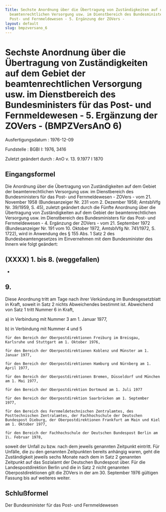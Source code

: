 ```yaml
---
Title: Sechste Anordnung über die Übertragung von Zuständigkeiten auf dem Gebiet der
  beamtenrechtlichen Versorgung usw. im Dienstbereich des Bundesministers für das
  Post- und Fernmeldewesen - 5. Ergänzung der ZOVers -
layout: default
slug: bmpzversano_6
---
```


# Sechste Anordnung über die Übertragung von Zuständigkeiten auf dem Gebiet der beamtenrechtlichen Versorgung usw. im Dienstbereich des Bundesministers für das Post- und Fernmeldewesen - 5. Ergänzung der ZOVers - (BMPZVersAnO 6)

Ausfertigungsdatum
:   1976-12-09

Fundstelle
:   BGBl I: 1976, 3416

Zuletzt geändert durch
:   AnO v. 13. 9.1977 I 1870


## Eingangsformel

Die Anordnung über die Übertragung von Zuständigkeiten auf dem Gebiet
der beamtenrechtlichen Versorgung usw. im Dienstbereich des
Bundesministers für das Post- und Fernmeldewesen - ZOVers - vom 21.
November 1958 (Bundesanzeiger Nr. 231 vom 2. Dezember 1958; AmtsblVfg
Nr. 39/1959, S. 45), zuletzt geändert durch die Fünfte Anordnung über
die Übertragung von Zuständigkeiten auf dem Gebiet der
beamtenrechtlichen Versorgung usw. im Dienstbereich des
Bundesministers für das Post- und Fernmeldewesen - 4. Ergänzung der
ZOVers - vom 21. September 1972 (Bundesanzeiger Nr. 191 vom 10.
Oktober 1972, AmtsblVfg Nr. 741/1972, S. 1722), wird in Anwendung des
§ 155 Abs. 1 Satz 2 des Bundesbeamtengesetzes im Einvernehmen mit dem
Bundesminister des Innern wie folgt geändert:


## (XXXX) 1. bis 8. (weggefallen)

-


## 9.

Diese Anordnung tritt am Tage nach ihrer Verkündung im
Bundesgesetzblatt in Kraft, soweit in Satz 2 nichts Abweichendes
bestimmt ist.
Abweichend von Satz 1 tritt Nummer 6 in Kraft,

a)  in Verbindung mit Nummer 3 am 1. Januar 1977,


b)  in Verbindung mit Nummer 4 und 5

    für den Bereich der Oberpostdirektionen Freiburg im Breisgau,
    Karlsruhe und Stuttgart am 1. Oktober 1976,

    für den Bereich der Oberpostdirektionen Koblenz und Münster am 1.
    Januar 1977,

    für den Bereich der Oberpostdirektionen Hamburg und Nürnberg am 1.
    April 1977,

    für den Bereich der Oberpostdirektionen Bremen, Düsseldorf und München
    am 1. Mai 1977,

    für den Bereich der Oberpostdirektion Dortmund am 1. Juli 1977

    für den Bereich der Oberpostdirektion Saarbrücken am 1. September
    1977,

    für den Bereich des Fernmeldetechnischen Zentralamtes, des
    Posttechnischen Zentralamtes, der Fachhochschule der Deutschen
    Bundespost Dieburg, der Oberpostdirektionen Frankfurt am Main und Kiel
    am 1. Oktober 1977,

    für den Bereich der Fachhochschule der Deutschen Bundespost Berlin am
    1\. Februar 1978,



soweit der Unfall zu bzw. nach dem jeweils genannten Zeitpunkt
eintritt. Für Unfälle, die zu den genannten Zeitpunkten bereits
anhängig waren, geht die Zuständigkeit jeweils sechs Monate nach dem
in Satz 2 genannten Zeitpunkt auf das Sozialamt der Deutschen
Bundespost über. Für die Landespostdirektion Berlin und die in Satz 2
nicht genannten Oberpostdirektionen gilt die ZOVers in der am 30.
September 1976 gültigen Fassung bis auf weiteres weiter.


## Schlußformel

Der Bundesminister für das Post- und Fernmeldewesen

